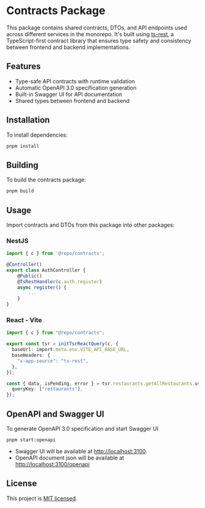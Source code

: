 # Contracts Package

This package contains shared contracts, DTOs, and API endpoints used across different services in the monorepo.
It's built using [ts-rest](https://ts-rest.com/), a TypeScript-first contract library that ensures type safety
and consistency between frontend and backend implementations.

## Features

- Type-safe API contracts with runtime validation
- Automatic OpenAPI 3.0 specification generation
- Built-in Swagger UI for API documentation
- Shared types between frontend and backend

## Installation

To install dependencies:

```bash
pnpm install
```

## Building

To build the contracts package:

```bash
pnpm build
```

## Usage

Import contracts and DTOs from this package into other packages:

### NestJS

```typescript
import { c } from '@repo/contracts';

@Controller()
export class AuthController {
    @Public()
	@TsRestHandler(c.auth.register)
	async register() {
		...
	}
}
```

### React - Vite

```typescript
import { c } from "@repo/contracts";

export const tsr = initTsrReactQuery(c, {
  baseUrl: import.meta.env.VITE_API_BASE_URL,
  baseHeaders: {
    "x-app-source": "ts-rest",
  },
});

const { data, isPending, error } = tsr.restaurants.getAllRestaurants.useQuery({
  queryKey: ["restaurants"],
});
```

## OpenAPI and Swagger UI

To generate OpenAPI 3.0 specification and start Swagger UI

```
pnpm start:openapi
```

- Swagger UI will be available at [http://localhost:3100](http://localhost:3100).
- OpenAPI document json will be available at [http://localhost:3100/openapi](http://localhost:3100/openapi)

## License

This project is [MIT licensed](LICENSE).